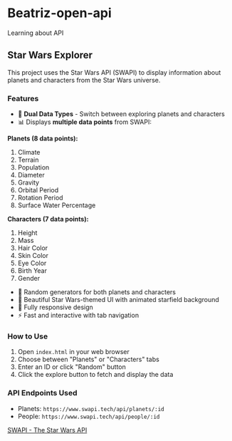 # Beatriz-open-api
Learning about API

## Star Wars Explorer

This project uses the Star Wars API (SWAPI) to display information about planets and characters from the Star Wars universe.

### Features
- 🌌 **Dual Data Types** - Switch between exploring planets and characters
- 📊 Displays **multiple data points** from SWAPI:

**Planets (8 data points):**
  1. Climate
  2. Terrain
  3. Population
  4. Diameter
  5. Gravity
  6. Orbital Period
  7. Rotation Period
  8. Surface Water Percentage

**Characters (7 data points):**
  1. Height
  2. Mass
  3. Hair Color
  4. Skin Color
  5. Eye Color
  6. Birth Year
  7. Gender

- 🎲 Random generators for both planets and characters
- 🎨 Beautiful Star Wars-themed UI with animated starfield background
- 📱 Fully responsive design
- ⚡ Fast and interactive with tab navigation

### How to Use
1. Open `index.html` in your web browser
2. Choose between "Planets" or "Characters" tabs
3. Enter an ID or click "Random" button
4. Click the explore button to fetch and display the data

### API Endpoints Used
- Planets: `https://www.swapi.tech/api/planets/:id`
- People: `https://www.swapi.tech/api/people/:id`

[SWAPI - The Star Wars API](https://www.swapi.tech/)
